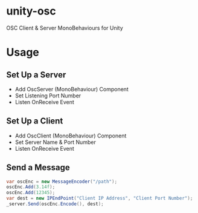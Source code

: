 unity-osc
=========
OSC Client & Server MonoBehaviours for Unity

# Usage
## Set Up a Server
 - Add OscServer (MonoBehaviour) Component
 - Set Listening Port Number
 - Listen OnReceive Event

## Set Up a Client
 - Add OscClient (MonoBehaviour) Component
 - Set Server Name & Port Number
 - Listen OnReceive Event

## Send a Message
```C#
var oscEnc = new MessageEncoder("/path");
oscEnc.Add(3.14f);
oscEnc.Add(12345);
var dest = new IPEndPoint("Client IP Address", "Client Port Number");
_server.Send(oscEnc.Encode(), dest);
```
